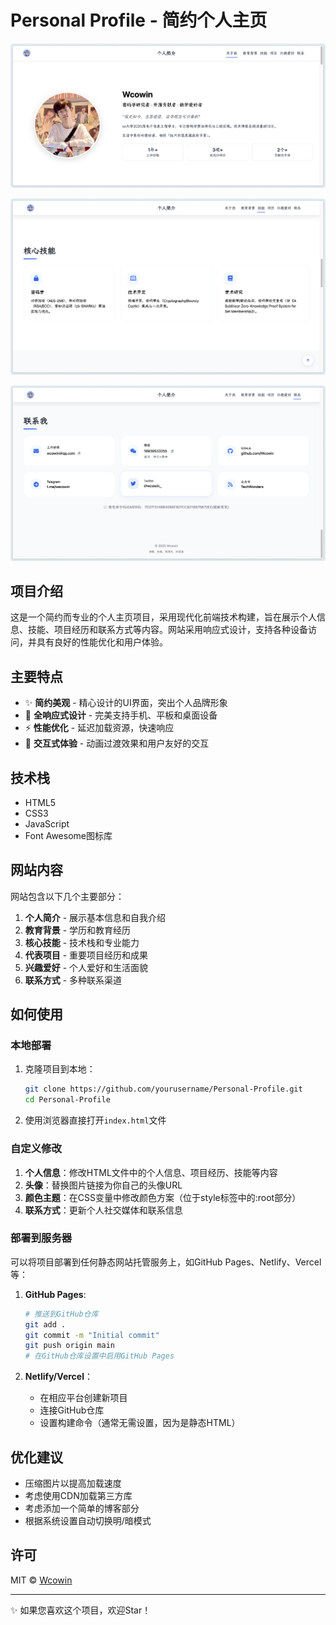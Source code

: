 # Personal Profile - 简约个人主页

![alt text](image.png)

![alt text](image-1.png)

![alt text](image-2.png)

## 项目介绍

这是一个简约而专业的个人主页项目，采用现代化前端技术构建，旨在展示个人信息、技能、项目经历和联系方式等内容。网站采用响应式设计，支持各种设备访问，并具有良好的性能优化和用户体验。

## 主要特点

- ✨ **简约美观** - 精心设计的UI界面，突出个人品牌形象
- 📱 **全响应式设计** - 完美支持手机、平板和桌面设备
- ⚡ **性能优化** - 延迟加载资源，快速响应
- 🎯 **交互式体验** - 动画过渡效果和用户友好的交互

## 技术栈

- HTML5
- CSS3
- JavaScript 
- Font Awesome图标库

## 网站内容

网站包含以下几个主要部分：

1. **个人简介** - 展示基本信息和自我介绍
2. **教育背景** - 学历和教育经历
3. **核心技能** - 技术栈和专业能力
4. **代表项目** - 重要项目经历和成果
5. **兴趣爱好** - 个人爱好和生活面貌
6. **联系方式** - 多种联系渠道

## 如何使用

### 本地部署

1. 克隆项目到本地：  

   ```bash
   git clone https://github.com/yourusername/Personal-Profile.git
   cd Personal-Profile
   ```

2. 使用浏览器直接打开`index.html`文件


### 自定义修改

1. **个人信息**：修改HTML文件中的个人信息、项目经历、技能等内容
2. **头像**：替换图片链接为你自己的头像URL
3. **颜色主题**：在CSS变量中修改颜色方案（位于style标签中的:root部分）
4. **联系方式**：更新个人社交媒体和联系信息

### 部署到服务器

可以将项目部署到任何静态网站托管服务上，如GitHub Pages、Netlify、Vercel等：

1. **GitHub Pages**:
   ```bash
   # 推送到GitHub仓库
   git add .
   git commit -m "Initial commit"
   git push origin main
   # 在GitHub仓库设置中启用GitHub Pages
   ```

2. **Netlify/Vercel**：
   - 在相应平台创建新项目
   - 连接GitHub仓库
   - 设置构建命令（通常无需设置，因为是静态HTML）

## 优化建议

- 压缩图片以提高加载速度
- 考虑使用CDN加载第三方库
- 考虑添加一个简单的博客部分
- 根据系统设置自动切换明/暗模式

## 许可

MIT © [Wcowin](https://github.com/Wcowin)

---

✨ 如果您喜欢这个项目，欢迎Star！
